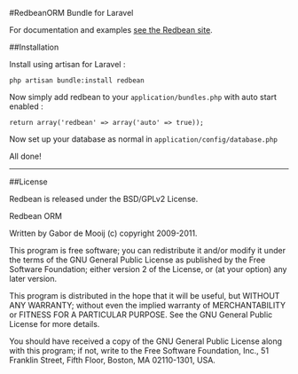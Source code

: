 #RedbeanORM Bundle for Laravel

For documentation and examples [see the Redbean site](http://www.redbeanphp.com/manual/create_a_bean).

##Installation

Install using artisan for Laravel :

	php artisan bundle:install redbean

Now simply add redbean to your `application/bundles.php` with auto start enabled :

	return array('redbean' => array('auto' => true));

Now set up your database as normal in `application/config/database.php`

All done!

---

##License

Redbean is released under the BSD/GPLv2 License.

Redbean ORM

Written by Gabor de Mooij (c) copyright 2009-2011.

This program is free software; you can redistribute it and/or
modify it under the terms of the GNU General Public License
as published by the Free Software Foundation; either version 2
of the License, or (at your option) any later version.

This program is distributed in the hope that it will be useful,
but WITHOUT ANY WARRANTY; without even the implied warranty of
MERCHANTABILITY or FITNESS FOR A PARTICULAR PURPOSE.  See the
GNU General Public License for more details.

You should have received a copy of the GNU General Public License
along with this program; if not, write to the Free Software
Foundation, Inc., 51 Franklin Street, Fifth Floor, Boston, MA  02110-1301, USA.